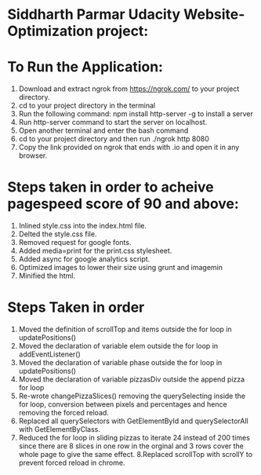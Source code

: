 # Siddharth Parmar Udacity Website-Optimization project:

# To Run the Application:

1. Download and extract ngrok from https://ngrok.com/ to your project directory.
2. cd to your project directory in the terminal
3. Run the following command: npm install http-server -g to install a server
4. Run http-server command to start the server on localhost.
5. Open another terminal and enter the bash command
6. cd to your project directory and then run ./ngrok http 8080
7. Copy the link provided on ngrok that ends with .io and open it in any browser.

# Steps taken in order to acheive pagespeed score of 90 and above:

1. Inlined style.css into the index.html file.
2. Delted the style.css file.
3. Removed request for google fonts.
4. Added media=print for the print.css stylesheet.
5. Added async for google analytics script.
6. Optimized images to lower their size using grunt and imagemin
7. Minified the html.

# Steps Taken in order

1. Moved the definition of scrollTop and items outside the for loop in updatePositions()
2. Moved the declaration of variable elem outside the for loop in addEventListener()
3. Moved the declaration of variable phase outside the for loop in updatePositions()
4. Moved the declaration of variable pizzasDiv outside the append pizza for loop
5. Re-wrote changePizzaSlices() removing the querySelecting inside the for loop, conversion between pixels and percentages and hence removing the forced reload.
6. Replaced all querySelectors with GetElementById and querySelectorAll with GetElementByClass.
7. Reduced the for loop in sliding pizzas to iterate 24 instead of 200 times since there are 8 slices in one row in the orginal and 3 rows cover the whole page to give the same effect.
8.Replaced scrollTop with scrollY to prevent forced reload in chrome.

